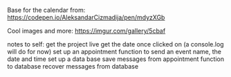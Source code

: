 Base for the calendar from:
https://codepen.io/AleksandarCizmadija/pen/mdyzXGb

Cool images and more:
https://imgur.com/gallery/5cbaf

notes to self:
get the project live
get the date once clicked on (a console.log will do for now)
set up an appointment function to send an event name, the date and time
set up a data base
save messages from appointment function to database
recover messages from database


